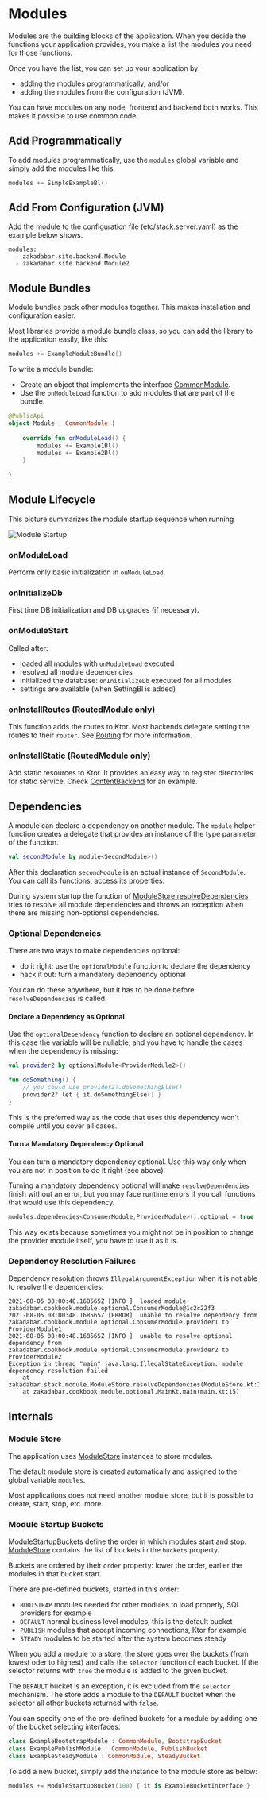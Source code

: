 # Modules

Modules are the building blocks of the application. When you decide the functions
your application provides, you make a list the modules you need for those functions.

Once you have the list, you can set up your application by:

- adding the modules programmatically, and/or
- adding the modules from the configuration (JVM).

You can have modules on any node, frontend and backend both works. This makes
it possible to use common code.

## Add Programmatically

To add modules programmatically, use the `modules` global variable and simply
add the modules like this.

```kotlin
modules += SimpleExampleBl()
```

## Add From Configuration (JVM)

Add the module to the configuration file (etc/stack.server.yaml) as
the example below shows.

```
modules:
  - zakadabar.site.backend.Module
  - zakadabar.site.backend.Module2
```

## Module Bundles

Module bundles pack other modules together. This makes installation and configuration
easier.

Most libraries provide a module bundle class, so you can add the library to the application
easily, like this:

```kotlin
modules += ExampleModuleBundle()
```

To write a module bundle:

- Create an object that implements the interface [CommonModule](/core/core/src/commonMain/kotlin/zakadabar/core/module/CommonModule.kt).
- Use the `onModuleLoad` function to add modules that are part of the bundle.

```kotlin
@PublicApi
object Module : CommonModule {
    
    override fun onModuleLoad() {
        modules += Example1Bl()
        modules += Example2Bl()
    }
    
}
```

## Module Lifecycle

This picture summarizes the module startup sequence when running 

![Module Startup](module-init.png)

### onModuleLoad

Perform only basic initialization in `onModuleLoad`.

### onInitializeDb

First time DB initialization and DB upgrades (if necessary).

### onModuleStart

Called after:

- loaded all modules with `onModuleLoad` executed
- resolved all module dependencies
- initialized the database: `onInitializeDb` executed for all modules
- settings are available (when SettingBl is added)

### onInstallRoutes (RoutedModule only)

This function adds the routes to Ktor. Most backends delegate setting
the routes to their `router`. See [Routing](../backend/Routing.md) for more information.

### onInstallStatic (RoutedModule only)

Add static resources to Ktor. It provides an easy way to register directories for static service. Check
[ContentBackend](/core/core/src/jvmMain/kotlin/zakadabar/core/server/util/ContentBackend.kt)
for an example.

## Dependencies

A module can declare a dependency on another module. The `module` helper function
creates a delegate that provides an instance of the type parameter of the function.

```kotlin
val secondModule by module<SecondModule>()
```

After this declaration `secondModule` is an actual instance of `SecondModule`. You
can call its functions, access its properties.

During system startup the  function of 
[ModuleStore.resolveDependencies](/core/core/src/commonMain/kotlin/zakadabar/core/module/ModuleStore.kt)
tries to resolve all module dependencies and throws an exception when there are missing non-optional
dependencies.

### Optional Dependencies

There are two ways to make dependencies optional:

- do it right: use the `optionalModule` function to declare the dependency
- hack it out: turn a mandatory dependency optional

You can do these anywhere, but it has to be done before `resolveDependencies` is called.

#### Declare a Dependency as Optional

Use the `optionalDependency` function to declare an optional dependency. In this
case the variable will be nullable, and you have to handle the cases when the
dependency is missing:

```kotlin
val provider2 by optionalModule<ProviderModule2>()

fun doSomething() {
    // you could use provider2?.doSomethingElse()
    provider2?.let { it.doSomethingElse() }
}
```

This is the preferred way as the code that uses this dependency won't compile
until you cover all cases.

#### Turn a Mandatory Dependency Optional

You can turn a mandatory dependency optional. Use this way only when you are 
not in position to do it right (see above).

Turning a mandatory dependency optional will make `resolveDependencies` finish 
without an error, but you may face runtime errors if you call functions that would
use this dependency.

```kotlin
modules.dependencies<ConsumerModule,ProviderModule>().optional = true
```

This way exists because sometimes you might not be in position to change the
provider module itself, you have to use it as it is.

### Dependency Resolution Failures

Dependency resolution throws `IllegalArgumentException`  when it is not able to
resolve the dependencies:

```text
2021-08-05 08:00:48.168565Z [INFO ]  loaded module zakadabar.cookbook.module.optional.ConsumerModule@1c2c22f3
2021-08-05 08:00:48.168565Z [ERROR]  unable to resolve dependency from zakadabar.cookbook.module.optional.ConsumerModule.provider1 to ProviderModule1 
2021-08-05 08:00:48.168565Z [INFO ]  unable to resolve optional dependency from zakadabar.cookbook.module.optional.ConsumerModule.provider2 to ProviderModule2 
Exception in thread "main" java.lang.IllegalStateException: module dependency resolution failed
	at zakadabar.stack.module.ModuleStore.resolveDependencies(ModuleStore.kt:116)
	at zakadabar.cookbook.module.optional.MainKt.main(main.kt:15)
```

## Internals

### Module Store

The application uses [ModuleStore](/core/core/src/commonMain/kotlin/zakadabar/core/module/ModuleStore.kt)
instances to store modules.

The default module store is created automatically and assigned to the global variable `modules`.

Most applications does not need another module store, but it is possible to create, start, stop, etc.
more.

### Module Startup Buckets

[ModuleStartupBuckets](/core/core/src/commonMain/kotlin/zakadabar/core/module/ModuleStartupBucket.kt) define 
the order in which modules start and stop.
[ModuleStore](/core/core/src/commonMain/kotlin/zakadabar/core/module/ModuleStore.kt)
contains the list of buckets in the `buckets` property.

Buckets are ordered by their `order` property: lower the order, earlier the modules 
in that bucket start.

There are pre-defined buckets, started in this order:

- `BOOTSTRAP` modules needed for other modules to load properly, SQL providers for example
- `DEFAULT` normal business level modules, this is the default bucket
- `PUBLISH` modules that accept incoming connections, Ktor for example
- `STEADY` modules to be started after the system becomes steady

When you add a module to a store, the store goes over the buckets (from lowest oder
to highest) and calls the `selector` function of each bucket. If the selector
returns with `true` the module is added to the given bucket.

The `DEFAULT` bucket is an exception, it is excluded from the `selector` mechanism.
The store adds a module to the `DEFAULT` bucket when the selector all other buckets
returned with `false`.

You can specify one of the pre-defined buckets for a module by adding one of
the bucket selecting interfaces:

```kotlin
class ExampleBootstrapModule : CommonModule, BootstrapBucket
class ExamplePublishModule : CommonModule, PublishBucket
class ExampleSteadyModule : CommonModule, SteadyBucket
```

To add a new bucket, simply add the instance to the module store as below:

```kotlin
modules += ModuleStartupBucket(100) { it is ExampleBucketInterface }
```

